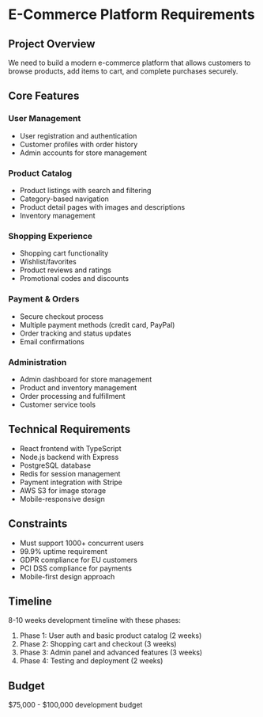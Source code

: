 # E-Commerce Platform Requirements

## Project Overview
We need to build a modern e-commerce platform that allows customers to browse products, add items to cart, and complete purchases securely.

## Core Features

### User Management
- User registration and authentication
- Customer profiles with order history
- Admin accounts for store management

### Product Catalog
- Product listings with search and filtering
- Category-based navigation
- Product detail pages with images and descriptions
- Inventory management

### Shopping Experience
- Shopping cart functionality
- Wishlist/favorites
- Product reviews and ratings
- Promotional codes and discounts

### Payment & Orders
- Secure checkout process
- Multiple payment methods (credit card, PayPal)
- Order tracking and status updates
- Email confirmations

### Administration
- Admin dashboard for store management
- Product and inventory management
- Order processing and fulfillment
- Customer service tools

## Technical Requirements
- React frontend with TypeScript
- Node.js backend with Express
- PostgreSQL database
- Redis for session management
- Payment integration with Stripe
- AWS S3 for image storage
- Mobile-responsive design

## Constraints
- Must support 1000+ concurrent users
- 99.9% uptime requirement
- GDPR compliance for EU customers
- PCI DSS compliance for payments
- Mobile-first design approach

## Timeline
8-10 weeks development timeline with these phases:
1. Phase 1: User auth and basic product catalog (2 weeks)
2. Phase 2: Shopping cart and checkout (3 weeks)
3. Phase 3: Admin panel and advanced features (3 weeks)
4. Phase 4: Testing and deployment (2 weeks)

## Budget
$75,000 - $100,000 development budget
